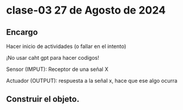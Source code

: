 # clase-03 27 de Agosto de 2024

## Encargo
Hacer inicio de actividades (o fallar en el intento) 

¡No usar caht gpt para hacer codigos!

Sensor (IMPUT): Receptor de una señal X

Actuador (OUTPUT): respuesta a la señal x, hace que ese algo ocurra

## Construir el objeto.

 
